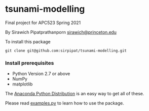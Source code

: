 # tsunami-modelling
Final project for APC523 Spring 2021

By Sirawich Pipatprathanporn sirawich@princeton.edu

To install this package
```
git clone git@github.com:sirpipat/tsunami-modelling.git
```

### Install prerequisites
* Python Version 2.7 or above
* NumPy
* matplotlib

The [Anaconda Python Distribution](https://docs.anaconda.com/anaconda/install/) is an easy way to get all of these.

Please read [examples.py](https://github.com/sirpipat/tsunami-modelling/blob/main/src/examples.py) to learn how to use the package.
